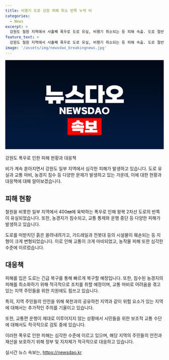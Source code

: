 ```yaml
---
title: 비행기 도로 강원 피해 취소 반쪽 누적 비
categories:
  - News
excerpt: >
  강원도 철원 지역에서 사흘째 폭우로 도로 유실, 비행기 취소되는 등 피해 속출. 도로 절반으로 줄어든 상황에서 공사 책임감리원은 긴급복구에 6~7일 예상. 또한, 지역 주민들은 4년 전의 수해 악몽이 떠올라 걱정하고 있으며, 농경지가 흙탕물에 잠기는 등 피해가 이어지고 있음. [KBS뉴스]
feature_text: >
  강원도 철원 지역에서 사흘째 폭우로 도로 유실, 비행기 취소되는 등 피해 속출. 도로 절반으로 줄어든 상황에서 공사 책임감리원은 긴급복구에 6~7일 예상. 또한, 지역 주민들은 4년 전의 수해 악몽이 떠올라 걱정하고 있으며, 농경지가 흙탕물에 잠기는 등 피해가 이어지고 있음. [KBS뉴스]
image: '/assets/img/newsdao_breakingnews.jpg'
---
```


<p><img src="/assets/img/newsdao_breakingnews.jpg" alt="flaretime 속보" /></p>

<p>강원도 폭우로 인한 피해 현황과 대응책</p>

<p>비가 계속 쏟아지면서 강원도 일부 지역에서 심각한 피해가 발생하고 있습니다. 도로 유실과 교통 마비, 농경지 침수 등 다양한 문제가 발생하고 있는 가운데, 이에 대한 현황과 대응책에 대해 알아보겠습니다.</p>

<h2 data-ke-size="size26">피해 현황</h2>

<p data-ke-size="size16">철원을 비롯한 일부 지역에서 400㎜에 육박하는 폭우로 인해 왕복 2차선 도로의 반쪽이 유실되었습니다. 또한, 농경지가 침수되고, 교통 통제와 운행 중단 등 다양한 피해가 발생하고 있습니다.</p>

<p data-ke-size="size16">도로를 떠받치던 흙은 쓸려내려가고, 가드레일과 전봇대 등의 시설물이 훼손되는 등 지형이 크게 변형되었습니다. 이로 인해 교통이 크게 마비되었고, 농작물 피해 또한 심각한 수준에 이르렀습니다.</p>

<h2 data-ke-size="size26">대응책</h2>

<p data-ke-size="size16">피해를 입은 도로는 긴급 복구를 통해 빠르게 복구할 예정입니다. 또한, 침수된 농경지의 피해를 최소화하기 위해 적극적으로 조치를 취할 예정이며, 교통 마비로 어려움을 겪고 있는 지역 주민들을 위한 지원에도 힘쓰고 있습니다.</p>

<p data-ke-size="size16">특히, 지역 주민들의 안전을 위해 북한과의 공유하천 지역과 같이 위험 요소가 있는 지역에 대해서는 추가적인 주의를 기울이고 있습니다.</p>

<p data-ke-size="size16">또한, 교통편 운행이 제대로 이루어지지 않는 상황에서 시민들을 위한 보조적 교통 수단에 대해서도 적극적으로 검토 중에 있습니다.</p>

<p>이러한 폭우로 인한 피해는 심각한 수준에 이르고 있으며, 해당 지역의 주민들의 안전과 재산을 보호하기 위해 정부 및 지자체가 적극적으로 대응하고 있습니다.</p>
실시간 뉴스 속보는, <a href="https://newsdao.kr" rel="dofollow">https://newsdao.kr</a>


